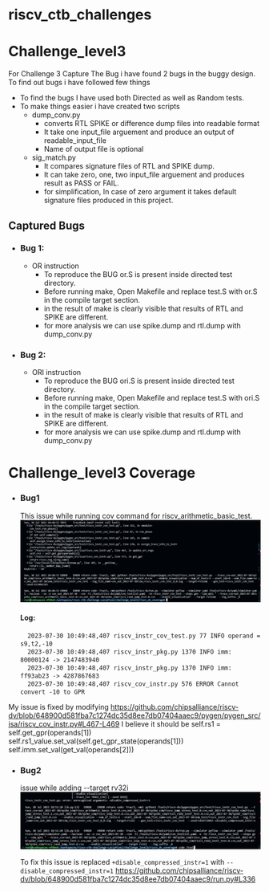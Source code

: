 # riscv_ctb_challenges
# Challenge_level3

For Challenge 3 Capture The Bug i have found 2 bugs in the buggy design.
To find out bugs i have followed few things
- To find the bugs I have used both Directed as well as Random tests.
- To make things easier i have created two scripts
    - dump_conv.py
        - converts RTL SPIKE or difference dump files into readable format
        - It take one input_file arguement and produce an output of readable_input_file
        - Name of output file is optional
    -  sig_match.py
         - It compares signature files of RTL and SPIKE dump.
         - It can take zero, one, two input_file arguement and produces result as PASS or FAIL.
         - for simplification, In case of zero argument it takes default signature files produced in this project.
## Captured Bugs
- ### Bug 1: 
    - OR instruction 
        - To reproduce the BUG or.S is present inside directed test directory.
        - Before running make, Open Makefile and replace test.S with or.S in the compile target section.
        - in the result of make is clearly visible that results of RTL and SPIKE are different.
        - for more analysis we can use spike.dump and rtl.dump with dump_conv.py
- ### Bug 2: 
    - ORI instruction
        - To reproduce the BUG ori.S is present inside directed test directory.
        - Before running make, Open Makefile and replace test.S with ori.S in the compile target section.
        - in the result of make is clearly visible that results of RTL and SPIKE are different.
        - for more analysis we can use spike.dump and rtl.dump with dump_conv.py
     
# Challenge_level3 Coverage
- ### Bug1
    This issue while running cov command for riscv_arithmetic_basic_test.
    ![Alt text](./snapshot/image.png)

    #### Log:
        2023-07-30 10:49:48,407 riscv_instr_cov_test.py 77 INFO operand = s9,t2,-10
        2023-07-30 10:49:48,407 riscv_instr_pkg.py 1370 INFO imm: 80000124 -> 2147483940
        2023-07-30 10:49:48,407 riscv_instr_pkg.py 1370 INFO imm: ff93ab23 -> 4287867683
        2023-07-30 10:49:48,407 riscv_cov_instr.py 576 ERROR Cannot convert -10 to GPR

My issue is fixed by modifying https://github.com/chipsalliance/riscv-dv/blob/648900d581fba7c1274dc35d8ee7db07404aaec9/pygen/pygen_src/isa/riscv_cov_instr.py#L467-L469
I believe it should be
                self.rs1 = self.get_gpr(operands[1])
                self.rs1_value.set_val(self.get_gpr_state(operands[1]))
                self.imm.set_val(get_val(operands[2]))

- ### Bug2
    issue while adding --target rv32i
    ![Alt text](./snapshot/image-1.png)
    
    To fix this issue is replaced `+disable_compressed_instr=1`  with `--disable_compressed_instr=1` 
    https://github.com/chipsalliance/riscv-dv/blob/648900d581fba7c1274dc35d8ee7db07404aaec9/run.py#L336